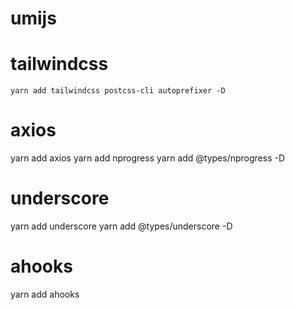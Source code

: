<!--
 * @Descripttion: 
 * @version: 
 * @Author: 张一
 * @Date: 2020-08-24 17:12:03
 * @LastEditors: 张一
 * @LastEditTime: 2020-08-26 09:09:13
-->

# umijs
# tailwindcss

~~~
yarn add tailwindcss postcss-cli autoprefixer -D
~~~

# axios
yarn add axios
yarn add nprogress
yarn add @types/nprogress -D

# underscore
yarn add underscore
yarn add @types/underscore -D

# ahooks
yarn add ahooks
